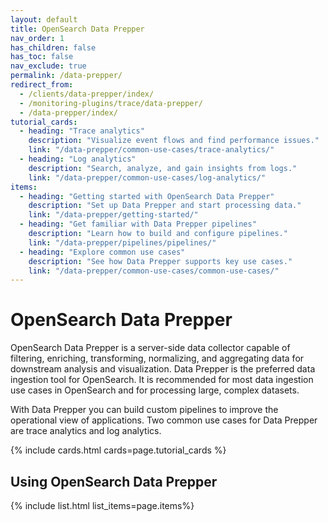```yaml
---
layout: default
title: OpenSearch Data Prepper 
nav_order: 1
has_children: false
has_toc: false
nav_exclude: true
permalink: /data-prepper/
redirect_from: 
  - /clients/data-prepper/index/
  - /monitoring-plugins/trace/data-prepper/
  - /data-prepper/index/
tutorial_cards:
  - heading: "Trace analytics"
    description: "Visualize event flows and find performance issues."
    link: "/data-prepper/common-use-cases/trace-analytics/"
  - heading: "Log analytics"
    description: "Search, analyze, and gain insights from logs."
    link: "/data-prepper/common-use-cases/log-analytics/"
items:
  - heading: "Getting started with OpenSearch Data Prepper"
    description: "Set up Data Prepper and start processing data."
    link: "/data-prepper/getting-started/"
  - heading: "Get familiar with Data Prepper pipelines"
    description: "Learn how to build and configure pipelines."
    link: "/data-prepper/pipelines/pipelines/"
  - heading: "Explore common use cases"
    description: "See how Data Prepper supports key use cases."
    link: "/data-prepper/common-use-cases/common-use-cases/"
---
```


# OpenSearch Data Prepper

OpenSearch Data Prepper is a server-side data collector capable of filtering, enriching, transforming, normalizing, and aggregating data for downstream analysis and visualization. Data Prepper is the preferred data ingestion tool for OpenSearch. It is recommended for most data ingestion use cases in OpenSearch and for processing large, complex datasets.

With Data Prepper you can build custom pipelines to improve the operational view of applications. Two common use cases for Data Prepper are trace analytics and log analytics. 

{% include cards.html cards=page.tutorial_cards %}

## Using OpenSearch Data Prepper

{% include list.html list_items=page.items%}